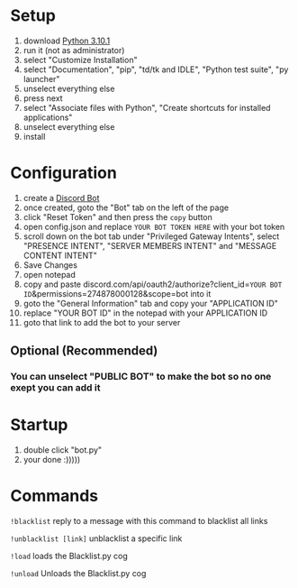 # Setup
1. download [Python 3.10.1](https://www.python.org/downloads/release/python-3101/)
2. run it (not as administrator)
3. select "Customize Installation"
4. select "Documentation", "pip", "td/tk and IDLE", "Python test suite", "py launcher"
5. unselect everything else
6. press next
7. select "Associate files with Python", "Create shortcuts for installed applications"
8. unselect everything else
9. install

# Configuration
1. create a [Discord Bot](https://discord.com/developers/applications)
2. once created, goto the "Bot" tab on the left of the page
3. click "Reset Token" and then press the `copy` button
4. open config.json and replace `YOUR BOT TOKEN HERE` with your bot token
5. scroll down on the bot tab under "Privileged Gateway Intents", select "PRESENCE INTENT", "SERVER MEMBERS INTENT" and "MESSAGE CONTENT INTENT"
6. Save Changes
7. open notepad
8. copy and paste discord.com/api/oauth2/authorize?client_id=``YOUR BOT ID``&permissions=274878000128&scope=bot into it
9. goto the "General Information" tab and copy your "APPLICATION ID"
10. replace "YOUR BOT ID" in the notepad with your APPLICATION ID
11. goto that link to add the bot to your server

## Optional (Recommended)
### You can unselect "PUBLIC BOT" to make the bot so no one exept you can add it

# Startup
1. double click "bot.py"
2. your done :)))))

# Commands

``!blacklist``
reply to a message with this command to blacklist all links

``!unblacklist [link]``
unblacklist a specific link

``!load``
loads the Blacklist.py cog

``!unload``
Unloads the Blacklist.py cog